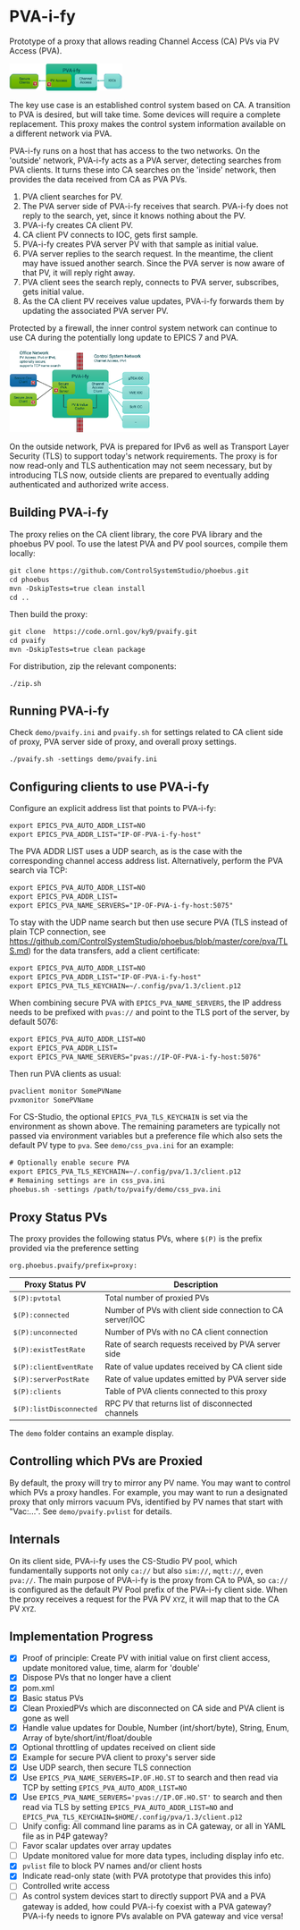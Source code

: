 PVA-i-fy
========

Prototype of a proxy that allows reading Channel Access (CA) PVs via PV Access (PVA).

<img src="pvaify_simple.png" width=40%>

The key use case is an established control system based on CA.
A transition to PVA is desired, but will take time.
Some devices will require a complete replacement.
This proxy makes the control system information available
on a different network via PVA.

PVA-i-fy runs on a host that has access to the two networks.
On the 'outside' network, PVA-i-fy acts as a PVA server,
detecting searches from PVA clients.
It turns these into CA searches on the 'inside' network,
then provides the data received from CA as PVA PVs.

 1. PVA client searches for PV.
 2. The PVA server side of PVA-i-fy receives that search.
    PVA-i-fy does not reply to the search, yet,
    since it knows nothing about the PV.
 3. PVA-i-fy creates CA client PV.
 4. CA client PV connects to IOC, gets first sample.
 5. PVA-i-fy creates PVA server PV with that sample as initial value.
 6. PVA server replies to the search request.
    In the meantime, the client may have issued another search.
    Since the PVA server is now aware of that PV, it will reply right away.
 7. PVA client sees the search reply, connects to PVA server, subscribes, gets initial value.
 8. As the CA client PV receives value updates,
    PVA-i-fy forwards them by updating the associated PVA server PV.

Protected by a firewall, the inner control system network can continue to use CA
during the potentially long update to EPICS 7 and PVA.

<img src="pvaify_detail.png" width=50%>

On the outside network, PVA is prepared for IPv6 as well as Transport Layer Security (TLS)
to support today's network requirements.
The proxy is for now read-only and TLS authentication may not seem necessary,
but by introducing TLS now, outside clients are prepared to eventually adding
authenticated and authorized write access.


Building PVA-i-fy
-----------------

The proxy relies on the CA client library,
the core PVA library and the phoebus PV pool.
To use the latest PVA and PV pool
sources, compile them locally: 

```
git clone https://github.com/ControlSystemStudio/phoebus.git
cd phoebus
mvn -DskipTests=true clean install
cd ..
```

Then build the proxy:

```
git clone  https://code.ornl.gov/ky9/pvaify.git
cd pvaify
mvn -DskipTests=true clean package 
```

For distribution, zip the relevant components:

```
./zip.sh
```


Running PVA-i-fy
----------------

Check `demo/pvaify.ini` and `pvaify.sh` for
settings related to CA client side of proxy,
PVA server side of proxy, and overall proxy settings.

```
./pvaify.sh -settings demo/pvaify.ini
```


Configuring clients to use PVA-i-fy
-----------------------------------

Configure an explicit address list that points to PVA-i-fy:

```
export EPICS_PVA_AUTO_ADDR_LIST=NO
export EPICS_PVA_ADDR_LIST="IP-OF-PVA-i-fy-host"
```

The PVA ADDR LIST uses a UDP search, as is the case
with the corresponding channel access address list.
Alternatively, perform the PVA search via TCP:

```
export EPICS_PVA_AUTO_ADDR_LIST=NO
export EPICS_PVA_ADDR_LIST=
export EPICS_PVA_NAME_SERVERS="IP-OF-PVA-i-fy-host:5075"
```

To stay with the UDP name search but then
use secure PVA (TLS instead of plain TCP connection,
see https://github.com/ControlSystemStudio/phoebus/blob/master/core/pva/TLS.md)
for the data transfers, add a client certificate:

```
export EPICS_PVA_AUTO_ADDR_LIST=NO
export EPICS_PVA_ADDR_LIST="IP-OF-PVA-i-fy-host"
export EPICS_PVA_TLS_KEYCHAIN=~/.config/pva/1.3/client.p12
```

When combining secure PVA with `EPICS_PVA_NAME_SERVERS`,
the IP address needs to be prefixed with `pvas://` and point
to the TLS port of the server, by default 5076:

```
export EPICS_PVA_AUTO_ADDR_LIST=NO
export EPICS_PVA_ADDR_LIST=
export EPICS_PVA_NAME_SERVERS="pvas://IP-OF-PVA-i-fy-host:5076"
```

Then run PVA clients as usual:

```
pvaclient monitor SomePVName
pvxmonitor SomePVName
```

For CS-Studio, the optional `EPICS_PVA_TLS_KEYCHAIN` is set
via the environment as shown above. The remaining parameters
are typically not passed via environment variables but a preference file
which also sets the default PV type to `pva`. See `demo/css_pva.ini` for an example:

```
# Optionally enable secure PVA
export EPICS_PVA_TLS_KEYCHAIN=~/.config/pva/1.3/client.p12
# Remaining settings are in css_pva.ini
phoebus.sh -settings /path/to/pvaify/demo/css_pva.ini
```


Proxy Status PVs
----------------

The proxy provides the following status PVs, where
`$(P)` is the prefix provided via the preference setting

```
org.phoebus.pvaify/prefix=proxy:
```

| Proxy Status PV         | Description                                                |
| ----------------------- | ---------------------------------------------------------- |
| `$(P):pvtotal`          | Total number of proxied PVs                                |
| `$(P):connected`        | Number of PVs with client side connection to CA server/IOC |
| `$(P):unconnected`      | Number of PVs with no CA client connection                 |
| `$(P):existTestRate`    | Rate of search requests received by PVA server side        |
| `$(P):clientEventRate`  | Rate of value updates received by CA client side           |
| `$(P):serverPostRate`   | Rate of value updates emitted by PVA server side           |
| `$(P):clients`          | Table of PVA clients connected to this proxy               |
| `$(P):listDisconnected` | RPC PV that returns list of disconnected channels          |

The `demo` folder contains an example display.


Controlling which PVs are Proxied
---------------------------------

By default, the proxy will try to mirror any PV name.
You may want to control which PVs a proxy handles.
For example, you may want to run a designated proxy that only
mirrors vacuum PVs, identified by PV names that start with "Vac:...".
See `demo/pvaify.pvlist` for details. 


Internals
---------

On its client side, PVA-i-fy uses the CS-Studio PV pool,
which fundamentally supports not only `ca://` but also
`sim://`, `mqtt://`, even `pva://`.
The main purpose of PVA-i-fy is the proxy from CA to
PVA, so `ca://` is configured as the default PV Pool prefix
of the PVA-i-fy  client side.
When the proxy receives a request for the PVA PV `XYZ`,
it will map that to the CA PV `XYZ`.


Implementation Progress
-----------------------

- [x] Proof of principle:
      Create PV with initial value on first client access,
      update monitored value, time, alarm for 'double'
- [x] Dispose PVs that no longer have a client
- [x] pom.xml
- [X] Basic status PVs
- [X] Clean ProxiedPVs which are disconnected on CA side and PVA client is gone as well
- [X] Handle value updates for Double, Number (int/short/byte), String, Enum,
      Array of byte/short/int/float/double
- [X] Optional throttling of updates received on client side
- [X] Example for secure PVA client to proxy's server side
- [X] Use UDP search, then secure TLS connection
- [X] Use `EPICS_PVA_NAME_SERVERS=IP.OF.HO.ST` to search and then read via TCP
      by setting `EPICS_PVA_AUTO_ADDR_LIST=NO`
- [X] Use `EPICS_PVA_NAME_SERVERS='pvas://IP.OF.HO.ST'` to search and then read via TLS
      by setting `EPICS_PVA_AUTO_ADDR_LIST=NO` and
      `EPICS_PVA_TLS_KEYCHAIN=$HOME/.config/pva/1.3/client.p12`
- [ ] Unify config: All command line params as in CA gateway,
      or all in YAML file as in P4P gateway?
- [ ] Favor scalar updates over array updates
- [ ] Update monitored value for more data types, including display info etc.
- [X] `pvlist` file to block PV names and/or client hosts
- [X] Indicate read-only state (with PVA prototype that provides this info)
- [ ] Controlled write access
- [ ] As control system devices start to directly support PVA and a PVA gateway is added,
      how could PVA-i-fy coexist with a PVA gateway?
      PVA-i-fy needs to ignore PVs avalable on PVA gateway and vice versa!
